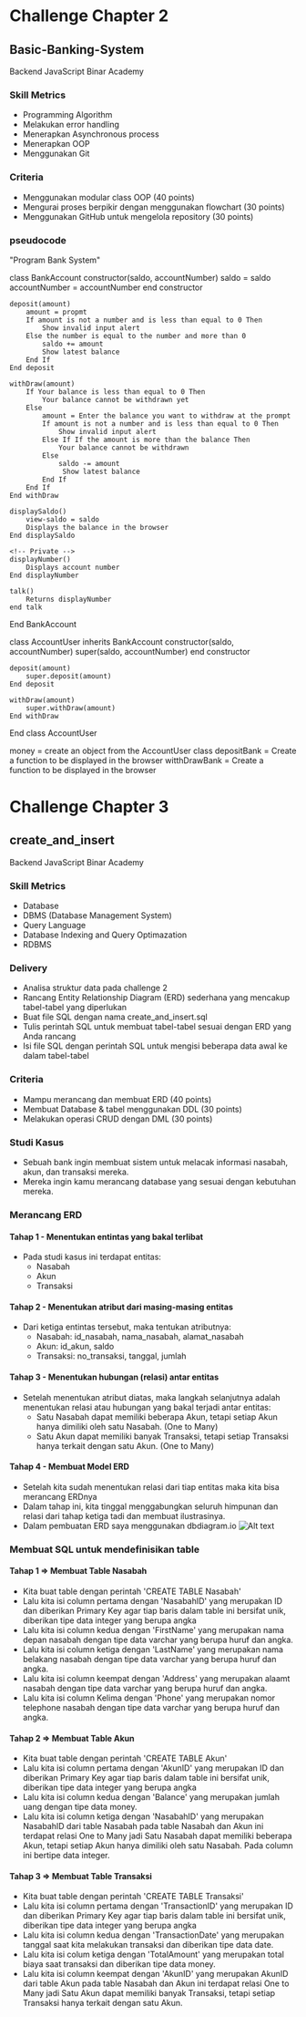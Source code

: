 # Challenge Chapter 2

## Basic-Banking-System

Backend JavaScript Binar Academy

### Skill Metrics

- Programming Algorithm
- Melakukan error handling
- Menerapkan Asynchronous process
- Menerapkan OOP
- Menggunakan Git

### Criteria

- Menggunakan modular class OOP (40 points)
- Mengurai proses berpikir dengan menggunakan flowchart (30 points)
- Menggunakan GitHub untuk mengelola repository (30 points)

### pseudocode
"Program Bank System"

class BankAccount
    constructor(saldo, accountNumber)
        saldo = saldo
        accountNumber = accountNumber
    end constructor

    deposit(amount)
        amount = propmt
        If amount is not a number and is less than equal to 0 Then
            Show invalid input alert
        Else the number is equal to the number and more than 0
            saldo += amount
            Show latest balance
        End If
    End deposit

    withDraw(amount)
        If Your balance is less than equal to 0 Then 
            Your balance cannot be withdrawn yet
        Else 
            amount = Enter the balance you want to withdraw at the prompt
            If amount is not a number and is less than equal to 0 Then
                Show invalid input alert
            Else If If the amount is more than the balance Then
                Your balance cannot be withdrawn
            Else
                saldo -= amount
                 Show latest balance
            End If
        End If
    End withDraw

    displaySaldo()
        view-saldo = saldo
        Displays the balance in the browser
    End displaySaldo

    <!-- Private -->
    displayNumber()
        Displays account number
    End displayNumber

    talk()
        Returns displayNumber
    end talk
End BankAccount

class AccountUser inherits BankAccount
    constructor(saldo, accountNumber)
        super(saldo, accountNumber)
    end constructor

    deposit(amount)
        super.deposit(amount)
    End deposit

    withDraw(amount) 
        super.withDraw(amount)
    End withDraw
End class AccountUser

money = create an object from the AccountUser class
depositBank = Create a function to be displayed in the browser
witthDrawBank = Create a function to be displayed in the browser



# Challenge Chapter 3

## create_and_insert
Backend JavaScript Binar Academy

### Skill Metrics
- Database
- DBMS (Database Management System)
- Query Language
- Database Indexing and Query Optimazation
- RDBMS

### Delivery
- Analisa struktur data pada challenge 2
- Rancang Entity Relationship Diagram (ERD) sederhana yang mencakup tabel-tabel yang diperlukan
- Buat file SQL dengan nama create_and_insert.sql
- Tulis perintah SQL untuk membuat tabel-tabel sesuai dengan ERD yang Anda rancang
- Isi file SQL dengan perintah SQL untuk mengisi beberapa data awal ke dalam tabel-tabel

### Criteria
- Mampu merancang dan membuat ERD (40 points)
- Membuat Database & tabel menggunakan DDL (30 points)
- Melakukan operasi CRUD dengan DML (30 points)

### Studi Kasus
- Sebuah bank ingin membuat sistem untuk melacak informasi nasabah, akun, dan transaksi mereka. 
- Mereka ingin kamu merancang database yang sesuai dengan kebutuhan mereka.

### Merancang ERD

#### Tahap 1 - Menentukan entintas yang bakal terlibat
- Pada studi kasus ini terdapat entitas:
    - Nasabah
    - Akun
    - Transaksi

#### Tahap 2 - Menentukan atribut dari masing-masing entitas
- Dari ketiga entintas tersebut, maka tentukan atributnya:
    - Nasabah: id_nasabah, nama_nasabah, alamat_nasabah
    - Akun: id_akun, saldo
    - Transaksi: no_transaksi, tanggal, jumlah

#### Tahap 3 - Menentukan hubungan (relasi) antar entitas
- Setelah menentukan atribut diatas, maka langkah selanjutnya adalah menentukan relasi atau hubungan yang bakal terjadi antar entitas:
    - Satu Nasabah dapat memiliki beberapa Akun, tetapi setiap Akun hanya dimiliki oleh satu Nasabah. (One to Many)
    - Satu Akun dapat memiliki banyak Transaksi, tetapi setiap Transaksi hanya terkait dengan satu Akun. (One to Many) 

#### Tahap 4 - Membuat Model ERD
- Setelah kita sudah menentukan relasi dari tiap entitas maka kita bisa merancang ERDnya
- Dalam tahap ini, kita tinggal menggabungkan seluruh himpunan dan relasi dari tahap ketiga tadi dan membuat ilustrasinya.
- Dalam pembuatan ERD saya menggunakan dbdiagram.io
![Alt text](Challenge-Chapter-3/create_and_insert.png)

### Membuat SQL untuk mendefinisikan table 

#### Tahap 1 => Membuat Table Nasabah
- Kita buat table dengan perintah 'CREATE TABLE Nasabah'
- Lalu kita isi column pertama dengan 'NasabahID' yang merupakan ID dan diberikan Primary Key agar tiap baris dalam table ini bersifat unik, diberikan tipe data integer yang berupa angka
- Lalu kita isi column kedua dengan 'FirstName' yang merupakan nama depan nasabah dengan tipe data varchar yang berupa huruf dan angka.
- Lalu kita isi column ketiga dengan 'LastName' yang merupakan nama belakang nasabah dengan tipe data varchar yang berupa huruf dan angka.
- Lalu kita isi column keempat dengan 'Address' yang merupakan alaamt nasabah dengan tipe data varchar yang berupa huruf dan angka.
- Lalu kita isi column Kelima dengan 'Phone' yang merupakan nomor telephone nasabah dengan tipe data varchar yang berupa huruf dan angka.

#### Tahap 2 => Membuat Table Akun
- Kita buat table dengan perintah 'CREATE TABLE Akun'
- Lalu kita isi column pertama dengan 'AkunID' yang merupakan ID dan diberikan Primary Key agar tiap baris dalam table ini bersifat unik, diberikan tipe data integer yang berupa angka
- Lalu kita isi column kedua dengan 'Balance' yang merupakan jumlah uang dengan tipe data money.
- Lalu kita isi column ketiga dengan 'NasabahID' yang merupakan NasabahID dari table Nasabah pada table Nasabah dan Akun ini terdapat relasi One to Many jadi Satu Nasabah dapat memiliki beberapa Akun, tetapi setiap Akun hanya dimiliki oleh satu Nasabah. Pada column ini bertipe data integer.

#### Tahap 3 => Membuat Table Transaksi
- Kita buat table dengan perintah 'CREATE TABLE Transaksi'
- Lalu kita isi column pertama dengan 'TransactionID' yang merupakan ID dan diberikan Primary Key agar tiap baris dalam table ini bersifat unik, diberikan tipe data integer yang berupa angka
- Lalu kita isi column kedua dengan 'TransactionDate' yang merupakan tanggal saat kita melakukan transaksi dan diberikan tipe data date.
- Lalu kita isi colum ketiga dengan 'TotalAmount' yang merupakan total biaya saat transaksi dan diberikan tipe data money.
- Lalu kita isi column keempat dengan 'AkunID' yang merupakan AkunID dari table Akun pada table Nasabah dan Akun ini terdapat relasi One to Many jadi Satu Akun dapat memiliki banyak Transaksi, tetapi setiap Transaksi hanya terkait dengan satu Akun.
